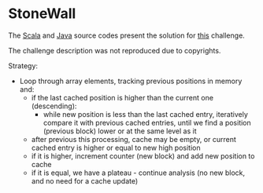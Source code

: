 # StoneWall

The [Scala](../../../src/onscala/codility/stacksnqs/StoneWall.scala) and [Java](../../../src/onjava/codility/stacksnqs/StoneWall.java) source codes present the solution for [this](https://app.codility.com/programmers/lessons/7-stacks_and_queues/stone_wall/) challenge.

The challenge description was not reproduced due to copyrights.

Strategy:

 - Loop through array elements, tracking previous positions in memory and:
   - if the last cached position is higher than the current one (descending):
     - while new position is less than the last cached entry, iteratively compare it with previous cached entries, until we find a position (previous block) lower or at the same level as it
   - after previous this processing, cache may be empty, or current cached entry is higher or equal to new high position
   - if it is higher, increment counter (new block) and add new position to cache
   - if it is equal, we have a plateau - continue analysis (no new block, and no need for a cache update)
